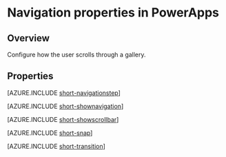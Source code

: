 <properties
    pageTitle="Navigation properties | Microsoft PowerApps"
    description="Reference information about properties such as ShowScrollBar, NavigationStep, and Transition"
    services=""
    suite="powerapps"
    documentationCenter="na"
    authors="aftowen"
    manager="erikre"
    editor=""
    tags=""/>

<tags
   ms.service="powerapps"
   ms.devlang="na"
   ms.topic="article"
   ms.tgt_pltfrm="na"
   ms.workload="na"
   ms.date="03/17/2016"
   ms.author="anneta"/>

# Navigation properties in PowerApps #

## Overview ##
Configure how the user scrolls through a gallery.

## Properties ##

[AZURE.INCLUDE [short-navigationstep](../../includes/short-navigationstep.md)]

[AZURE.INCLUDE [short-shownavigation](../../includes/short-shownavigation.md)]

[AZURE.INCLUDE [short-showscrollbar](../../includes/short-showscrollbar.md)]

[AZURE.INCLUDE [short-snap](../../includes/short-snap.md)]

[AZURE.INCLUDE [short-transition](../../includes/short-transition.md)]
